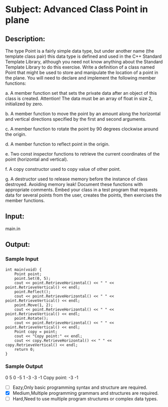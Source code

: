 # Subject: Advanced Class Point in plane
## Description:
The type Point is a fairly simple data type, but under another name (the template class pair) this data type is defined and used in the C++ Standard Template Library, although you need not know anything about the Standard Template Library to do this exercise. Write a definition of a class named Point that might be used to store and manipulate the location of a point in the plane. You will need to declare and implement the following member functions:

a.	A member function set that sets the private data after an object of this class is created. Attention! The data must be an array of float in size 2, initialized by zero.

b.	A member function to move the point by an amount along the horizontal and vertical directions specified by the first and second arguments.

c.	A member function to rotate the point by 90 degrees clockwise around the origin. 

d.	A member function to reflect point in the origin.

e.	Two const inspector functions to retrieve the current coordinates of the point (horizontal and vertical).

f.	A copy constructor used to copy value of other point.

g.	A destructor used to release memory before the instance of class destroyed. Avoiding memory leak!
Document these functions with appropriate comments. Embed your class in a test program that requests data for several points from the user, creates the points, then exercises the member functions.


## Input:
 main.in

## Output:


### Sample Input
```
int main(void) {
	Point point;
	point.Set(0, 5);
	cout << point.RetrieveHorizontal() << " " << point.RetrieveVertical() << endl;
	point.Reflect();
	cout << point.RetrieveHorizontal() << " " << point.RetrieveVertical() << endl;
	point.Move(1, 2);
	cout << point.RetrieveHorizontal() << " " << point.RetrieveVertical() << endl;
	point.Rotate();
	cout << point.RetrieveHorizontal() << " " << point.RetrieveVertical() << endl;
	Point copy = point;
	cout << "Copy point:" << endl;		
	cout << copy.RetrieveHorizontal() << " " << copy.RetrieveVertical() << endl;
	return 0;
}
```

### Sample Output 
0 5
0 -5
1 -3
-3 -1
Copy point:
-3 -1


- [ ]  Eazy,Only basic programming syntax and structure are required.
- [x]  Medium,Multiple programming grammars and structures are required.
- [ ] Hard,Need to use multiple program structures or complex data types.